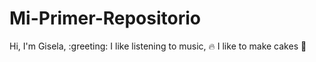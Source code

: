 # Mi-Primer-Repositorio


Hi, I'm Gisela, :greeting:
I like listening to music, :fire:
I like to make cakes :cake:
